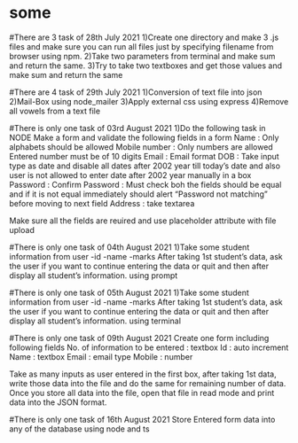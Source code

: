# some


#There are 3 task of 28th July 2021
1)Create one directory and make 3 .js files and make sure you can run all files just by specifying filename from browser using npm.
2)Take two parameters from terminal and make sum and return the same.
3)Try to take two textboxes and get those values and make sum and return the same



#There are 4 task of 29th July 2021
1)Conversion of text file into json
2)Mail-Box using node_mailer
3)Apply external css using express
4)Remove all vowels from a text file


#There is only one task of 03rd August 2021
1)Do the following task in NODE
Make a form and validate the following fields in a form
Name : Only alphabets should be allowed
Mobile number : Only numbers are allowed Entered number must be of 10 digits
Email : Email format
DOB : Take input type as date and disable all dates after 2002 year till today’s date and also user is not allowed to enter date after 2002 year manually in a box
Password :
Confirm Password : Must check boh the fields should be equal and if it is not equal immediately should alert “Password not matching” before moving to next field
Address : take textarea

Make sure all the fields are reuired and use placeholder attribute
with file upload 



#There is only one task of 04th August 2021
1)Take some student information from user
-id
-name
-marks
After taking 1st student’s data, ask the user if you want to continue entering the data or quit and then after display all student’s information.
using prompt


#There is only one task of 05th August 2021
1)Take some student information from user
-id
-name
-marks
After taking 1st student’s data, ask the user if you want to continue entering the data or quit and then after display all student’s information.
using terminal


#There is only one task of 09th August 2021
Create one form including following fields
No. of information to be entered : textbox
Id : auto increment
Name : textbox
Email : email type
Mobile : number

Take as many inputs as user entered in the first box, after taking 1st data, write those data into the file and do the same for remaining number of data. Once you store all data into the file, open that file in read mode and print data into the JSON format.


#There is only one task of 16th August 2021
Store Entered form data into any of the database using node and ts

